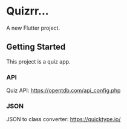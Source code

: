 # Quizrr...

A new Flutter project.

## Getting Started

This project is a quiz app.

### API
Quiz API: https://opentdb.com/api_config.php

### JSON
JSON to class converter: https://quicktype.io/ 
